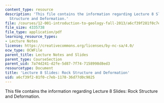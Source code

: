 ```yaml
---
content_type: resource
description: 'This file contains the information regarding Lecture 8 Slides: Rock
  Structure and Deformation.'
file: /courses/12-001-introduction-to-geology-fall-2013/a6cf39f281f0c7eb117836d77d0c9825_MIT12_001F13_Lec8Slides.pdf
file_size: 4335738
file_type: application/pdf
learning_resource_types:
- Lecture Notes
license: https://creativecommons.org/licenses/by-nc-sa/4.0/
ocw_type: OCWFile
parent_title: Lecture Notes and Slides
parent_type: CourseSection
parent_uid: 7a74d241-d2fe-5d87-7f74-7158998d8ed3
resourcetype: Document
title: 'Lecture 8 Slides: Rock Structure and Deformation'
uid: a6cf39f2-81f0-c7eb-1178-36d77d0c9825
---
```

This file contains the information regarding Lecture 8 Slides: Rock Structure and Deformation.